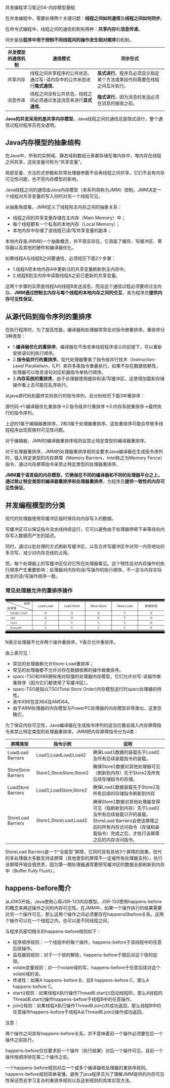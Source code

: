 
并发编程学习笔记04-内存模型基础

在并发编程中，需要处理两个关键问题：**线程之间如何通信**及**线程之间如何同步**。

在命令式编程中，线程之间的通信机制有两种：**共享内存**和**消息传递**。

同步是指**程序中用于控制不同线程间的操作发生相对顺序**的机制。

| 并发模型的通信机制 | 通信模式 | 同步形式|
| --- | --- | --- |
| 共享内存 | 线程之间共享程序的公共状态，通过写-读内存中的公共状态进行**隐式通信**。| **显式进行**。程序员必须显示指定某个方法或某段代码需要在线程之间互斥执行。 |
| 消息传递 | 线程之间没有公共状态，线程之间必须通过发送消息来进行**显式通信**。| **隐式进行**。因为消息的发送必须在消息的接收之前。 |

**Java的并发采用的是共享内存模型**，Java线程之间的通信总是隐式进行，整个通信过程对程序员完全透明。

## Java内存模型的抽象结构

在Java中，所有的实例域、静态域和数组元素都存储在堆内存中，堆内存在线程之间共享，这些变量可称为“共享变量”。

局部变量、方法形式参数和异常处理器参数不会再线程之间共享，它们不会有内存可见性问题，也不受内存模型的影响。

Java线程之间的通信由Java内存模型（本系列简称为JMM）控制，JMM决定一个线程对共享变量的写入何时对另一个线程可见。

从抽象角度看，JMM定义了线程和主内存之间的抽象关系：

- 线程之间的共享变量存储在主内存（Main Memory）中；
- 每个线程都有一个私有的本地内存（Local Memory）；
- 本地内存中存储了该线程已读/写共享变量的副本；

本地内存是JMM的一个抽象概念，并不真实存在。它涵盖了缓存、写缓冲区、寄存器以及其他的硬件和编译器优化。

如果线程A与线程B之间要通信，必须经历下面2个步骤：

- 1.线程A把本地内存A中更新过的共享变量刷新到主内存中。
- 2.线程B到主内存中读取线程A之前已更新的共享变量。

这两个步骤的实质是线程A向线程B发送消息，而且这个通信过程必须要经过主内存。**JMM通过控制主内存与每个线程的本地内存之间的交互**，来为程序员**提供内存可见性保证**。

## 从源代码到指令序列的重排序

在执行程序时，为了提高性能，编译器和处理器常常会对指令做重排序。重排序分3种类型：

- 1.**编译器优化的重排序**。编译器在不改变单线程程序语义的前提下，可以重新安排语句的执行顺序。
- 2.**指令级并行的重排序**。现代处理器曹勇了指令级并行技术（Instruction-Level Parallelism，ILP）来将多条指令重叠执行。如果不存在数据依赖性，处理器可以改变语句对应机器指令单执行顺序。
- 3.**内存系统的重排序**。由于处理器使用缓存和读/写缓冲区，这使得加载和存储操作看上去可能在乱序执行。

从java源代码到最终实际执行的指令序列，会分别经历下面3中重排序：

源代码->1:编译器优化重排序->2:指令级并行重排序->3:内存系统重排序->最终执行的指令序列。

上述的1属于编辑器重排序，2和3属于处理器重排序。这些重排序可能会导致多线程程序出现民族村可见性问题。

对于编辑器，JMM的编译器重排序规则会禁止特定类型的编译器重排序。

对于处理器重排序，JMM的处理器重排序规则会要求Java编译器在生成指令序列时，插入特定类型的内存屏障（Memory Barriers，Intel称之为Memory Fence）指令，通过内存屏障指令来禁止特定类型的处理器重排序。

**JMM属于语言级的内存模型，它确保在不同的编译器和不同的处理器平台之上，通过禁止特定类型的编译器重排序和处理器重排序**，为程序员**提供一致性的内存可见性保证**。

## 并发编程模型的分类
现代的处理器使用写缓冲区临时保存向内存写入的数据。

写缓冲区可以保证指令流水线持续运行，它可以避免由于处理器停顿下来等待向内存写入数据而产生的延迟。

同时，通过以批处理的方式刷新写缓冲区，以及合并写缓冲区中对同一内存地址的多次写，减少对内存总线的占用。

但，每个处理器上的写缓冲区仅对它所在处理器看见。这个特性会对内存操作的执行顺序产生重要影响：处理器对内存的读/写操作的执行顺序，不一定与内存实际发生的读/写操作顺序一致。

### 常见处理器允许的重排序操作

![](images/2018-12-26-23-32-58.png)

N表示处理器不允许两个操作重排序，Y表示允许重排序。

由上表可见：

- 常见的处理器都允许Store-Load重排序；
- 常见的处理器都不允许对存在数据依赖的操作做重排序。
- sparc-TSO和X86拥有相对较强的处理器内存模型，它们允许对写-读操作做重排序（因为它们都使用了写缓冲区）。
- sparc-TSO是指以TSO(Total Store Order)内存模型运行时sparc处理器的特性。
- 表中X86包含X64及AMD64。
- 由于ARM处理器的内存模型与PowerPC处理器的内存模型非常类似，这里忽略它。

为了保证内存可见性，Java编译器在生成指令序列的适当位置会插入内存屏障指令来禁止特定类型的处理器重排序。JMM把内存屏障指令分为4类：

| 屏障类型 | 指令示例 | 说明 |
| --- | --- | --- |
| LoadLoad Barriers | Load1;LoadLoad;Load2 | 确保Load1数据的装载先于Load2及所有后续装载指令的装载。|
| StoreStore Barriers | Store1;StoreStore;Store2 | 确保Store1数据对其他处理器可见（刷新到内存）先于Store2及所有后续存储指令的存储。 |
| LoadStore Barriers | Load1;LoadStore;Store2 | 确保Load1数据装载先于Store2及所有后续的存储指令刷新到内存 |
| StoreLoad Barriers | Store1;StoreLoad;Load2 | 确保Store1数据对其他处理器变得可见（指刷新到内存）先于Load2及所有后续装载只开的装载。StoreLoad Barriers会使该屏障之前的所有内存访问指令（存储和装载指令）完成之后，才执行该屏障之后的内存访问指令。 |

StoreLoad Barriers是一个“全能型”屏障，它同时具有其他3个屏障的效果。现代的多处理器大多数支持该屏障（其他类型的屏障不一定被所有处理器支持）。执行该屏障开销会很昂贵，因为第一期处理器通常要把写缓冲区的数据全部刷新到内存中（Buffer Fully Flush）。

## happens-before简介

从JDK5开始，Java使用心得JSR-133内存模型。JSR-133使用happens-before的概念来阐述操作之间的内存可见性。在JMM中，如果一个操作执行的结果需要对另一个操作可见，那么这两个操作之间必须要存在happens0before关系。这两个操作可以在一个线程之内，也可以是不同线程之间，

与程序员密切相关的happens-before规则如下：

- 程序顺序规则：一个线程中的每个操作，happens-before于该线程中的任意后续操作。
- 监视器锁规则：对于一个锁的解锁，happens-before于随后对这个锁的加锁。
- volate变量规则：对一个volate域的写，happens-before于任意后续对这个volate域的读。
- 传递性：如果A happens-before B，且B happens-before C，那么A happens-before C。
- start()规则：如果线程A执行操作ThreadB.start()(启动线程B)，那么A线程的ThreadB.start()操作happens-before于线程B中的任意操作。
- join()规则：如果线程A执行操作ThreadB.join()并成功返回，那么线程B中的任意操作happens-before于线程A从ThreadB.join()操作成功返回。

注意：

两个操作之间具有happens-before关系，并不意味着前一个操作必须要在后一个操作之前执行。

happens-before仅仅要求前一个操作（执行结果）对后一个操作可见，且前一个操作按顺序排在第二个操作之前。

一个happens-before规则对应一个或多个编译器核处理器的重排序规则。
happens-before规则简单易懂，避免了java程序员为了理解JMM提供的内存可见性保证而去学习复杂的重排序规则以及这些规则的具体实现方法。

